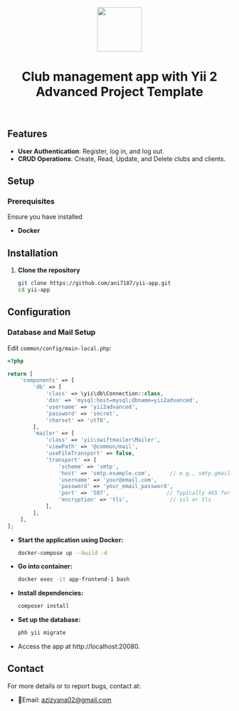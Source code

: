 <p align="center">
    <a href="https://github.com/yiisoft" target="_blank">
        <img src="https://avatars0.githubusercontent.com/u/993323" height="100px">
    </a>
    <h1 align="center">Club management app with Yii 2 Advanced Project Template</h1>
    <br>
</p>


## Features

- **User Authentication**: Register, log in, and log out.
- **CRUD Operations**: Create, Read, Update, and Delete clubs and clients.

## Setup

### Prerequisites
Ensure you have installed
- **Docker**

## Installation

1. **Clone the repository**
   ```bash
   git clone https://github.com/ani7187/yii-app.git
   cd yii-app

## Configuration

### Database and Mail Setup

Edit `common/config/main-local.php`:

```php
<?php

return [
    'components' => [
        'db' => [
            'class' => \yii\db\Connection::class,
            'dsn' => 'mysql:host=mysql;dbname=yii2advanced',
            'username' => 'yii2advanced',
            'password' => 'secret',
            'charset' => 'utf8',
        ],
        'mailer' => [
            'class' => 'yii\swiftmailer\Mailer',
            'viewPath' => '@common/mail',
            'useFileTransport' => false,
            'transport' => [
                'scheme' => 'smtp',
                'host' => 'smtp.example.com',      // e.g., smtp.gmail.com
                'username' => 'your@email.com',
                'password' => 'your_email_password',
                'port' => '587',                  // Typically 465 for SSL, 587 for TLS
                'encryption' => 'tls',             // ssl or tls
            ],
        ],
    ],
];
```    
- **Start the application using Docker:**
    ```bash 
    docker-compose up --build -d
- **Go into container:**
    ```bash
    docker exec -it app-frontend-1 bash
- **Install dependencies:**
    ```bash
    composer install
- **Set up the database:**
    ```bash
    phh yii migrate
- Access the app at http://localhost:20080.

## Contact
For more details or to report bugs, contact at:
- 📧Email: azizyana02@gmail.com

